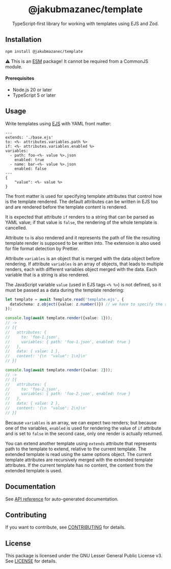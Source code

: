 <!-- header -->
<div align="center">

# @jakubmazanec/template

TypeScript-first library for working with templates using EJS and Zod.

</div>
<!-- header -->

## Installation

```sh
npm install @jakubmazanec/template
```

⚠️ This is an [ESM](https://gist.github.com/sindresorhus/a39789f98801d908bbc7ff3ecc99d99c) package!
It cannot be required from a CommonJS module.

#### Prerequisites

- Node.js 20 or later
- TypeScript 5 or later

## Usage

Write templates using [EJS](https://ejs.co/) with YAML front matter:

```
---
extends: './base.ejs'
to: <%- attributes.variables.path %>
if: <%- attributes.variables.enabled %>
variables:
  - path: foo-<%- value %>.json
    enabled: true
  - name: bar-<%- value %>.json
    enabled: false
---
{
    "value": <%- value %>
}
```

The front matter is used for specifying template attributes that control how is the template
rendered. The default attributes can be written in EJS too and are rendered before the template
content is rendered.

It is expected that attribute `if` renders to a string that can be parsed as YAML value; if that
value is `false`, the rendering of the whole template is cancelled.

Attribute `to` is also rendered and it represents the path of file the resulting template render is
supposed to be written into. The extension is also used for file format detection by Prettier.

Attribute `variables` is an object that is merged with the data object before rendering. If
attribute `variables` is an array of objects, that leads to multiple renders, each with different
variables object merged with the data. Each variable that is a string is also rendered.

The JavaScript variable `value` (used in EJS tags `<% %>`) is not defined, so it must be passed as a
data during the template rendering:

```TypeScript
let template = await Template.read('template.ejs', {
  dataSchema: z.object({value: z.number()}) // we have to specify the schema that represents the template data type
});

console.log(await template.render({value: 1}));
// ->
// [{
//   attributes: {
//     to: 'foo-1.json',
//     variables: { path: 'foo-1.json', enabled: true }
//   },
//   data: { value: 1 },
//   content: '{\n  "value": 1\n}\n'
// }]

console.log(await template.render({value: 2}));
// ->
// [{
//   attributes: {
//     to: 'foo-2.json',
//     variables: { path: 'foo-2.json', enabled: true }
//   },
//   data: { value: 2 },
//   content: '{\n  "value": 2\n}\n'
// }]
```

Because `variables` is an array, we can expect two renders; but because one of the variables,
`enabled` is used for rendering the value of `if` attribute and is set to `false` in the second
case, only one render is actually returned.

You can extend another template using `extends` attribute that represents path to the template to
extend, relative to the current template. The extended template is read using the same options
object. The current template attributes are recursively merged with the extended template
attributes. If the current template has no content, the content from the extended template is used.

## Documentation

See [API reference](./docs) for auto-generated documentation.

## Contributing

If you want to contribute, see [CONTRIBUTING](./CONTRIBUTING.md) for details.

## License

This package is licensed under the GNU Lesser General Public License v3. See [LICENSE](./LICENSE.md)
for details.
